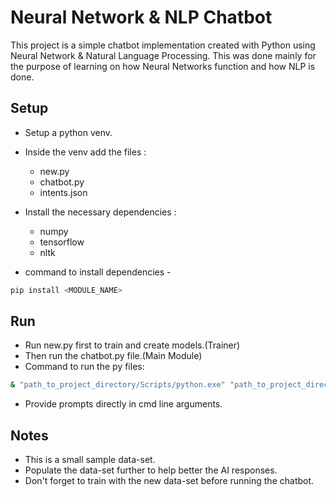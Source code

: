 # Neural Network & NLP Chatbot

This project is a simple chatbot implementation created with Python using Neural Network & Natural Language Processing. This was done mainly for the purpose of learning on how Neural Networks function and how NLP is done.

## Setup
- Setup a python venv.

- Inside the venv add the files :
  - new.py 
  - chatbot.py
  - intents.json
 - Install the necessary dependencies :
   - numpy
   - tensorflow
   - nltk
- command to install dependencies -
```bash
pip install <MODULE_NAME>
```
## Run

- Run new.py first to train and create models.(Trainer)
- Then run the chatbot.py file.(Main Module)
- Command to run the py files:
```bash
& "path_to_project_directory/Scripts/python.exe" "path_to_project_directory/<file>"
```
- Provide prompts directly in cmd line arguments.

## Notes

- This is a small sample data-set.
- Populate the data-set further to help better the AI responses.
- Don't forget to train with the new data-set before running the chatbot.